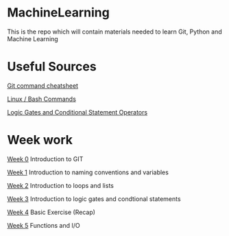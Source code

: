 # MachineLearning
This is the repo which will contain materials needed to learn Git, Python and Machine Learning 

# Useful Sources 
[Git command cheatsheet](https://education.github.com/git-cheat-sheet-education.pdf)

[Linux / Bash Commands](Week-0/linuxCommands.md)

[Logic Gates and Conditional Statement Operators](Week-3/README.md)

# Week work 

[Week 0](Week-0) Introduction to GIT

[Week 1](Week-1) Introduction to naming conventions and variables 

[Week 2](Week-2) Introduction to loops and lists

[Week 3](Week-3) Introduction to logic gates and condtional statements

[Week 4](Week-4) Basic Exercise (Recap)

[Week 5](Week-5) Functions and I/O
